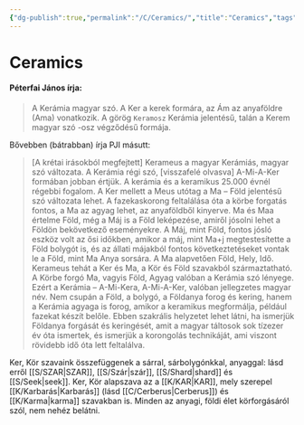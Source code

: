 ```yaml
---
{"dg-publish":true,"permalink":"/C/Ceramics/","title":"Ceramics","tags":["dg_uploaded"],"created":"2023-11-16T02:34","updated":"2023-11-16T02:34"}
---
```



# Ceramics

#### Péterfai János írja:

> A Kerámia magyar szó. A Ker a kerek formára, az Ám az anyaföldre (Ama) vonatkozik. A görög `Keramosz` Kerámia jelentésű, talán a Kerem magyar szó -osz végződésű formája.  

Bővebben (bátrabban) írja PJI másutt:  
> \[A krétai irásokból megfejtett\] Kerameus a magyar Kerámiás, magyar szó változata. A Kerámia régi szó, \[visszafelé olvasva\] A-Mi-A-Ker formában jobban értjük. A kerámia és a keramikus 25.000 évnél régebbi fogalom. A Ker mellett a Meus utótag a Ma – Föld jelentésű szó változata lehet. A fazekaskorong feltalálása óta a körbe forgatás fontos, a Ma az agyag lehet, az anyaföldből kinyerve. Ma és Maa értelme Föld, még a Máj is a Föld leképezése, amiről jósolni lehet a Földön bekövetkező eseményekre. A Máj, mint Föld, fontos jósló eszköz volt az ősi időkben, amikor a máj, mint Ma+j megtestesítette a Föld bolygót is, és az állati májakból fontos következtetéseket vontak le a Föld, mint Ma Anya sorsára. A Ma alapvetően Föld, Hely, Idő.  
> Kerameus tehát a Ker és Ma, a Kör és Föld szavakból származtatható.  
> A Körbe forgó Ma, vagyis Föld, Agyag valóban a Kerámia szó lényege. Ezért a Kerámia – A-Mi-Kera, A-Mi-A-Ker, valóban jellegzetes magyar név. Nem csupán a Föld, a bolygó, a Földanya forog és kering, hanem a Kerámia agyaga is forog, amikor a keramikus megformálja, például fazekat készít belőle. Ebben szakrális helyzetet lehet látni, ha ismerjük Földanya forgását és keringését, amit a magyar táltosok sok tízezer év óta ismertek, és ismerjük a korongolás technikáját, ami viszont rövidebb idő óta lett feltalálva.  

Ker, Kör szavaink összefüggenek a sárral, sárbolygónkkal, anyaggal: lásd erről [[S/SZAR\|SZAR]], [[S/Szár\|szár]], [[S/Shard\|shard]] és [[S/Seek\|seek]]. Ker, Kör alapszava az a [[K/KAR\|KAR]], mely szerepel [[K/Karbarás\|Karbarás]] (lásd [[C/Cerberus\|Cerberus]]) és [[K/Karma\|karma]] szavakban is. Minden az anyagi, földi élet körforgásáról szól, nem nehéz belátni.  